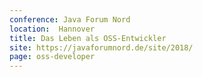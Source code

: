 ```yaml
---
conference: Java Forum Nord
location:  Hannover 
title: Das Leben als OSS-Entwickler
site: https://javaforumnord.de/site/2018/
page: oss-developer
---
```

